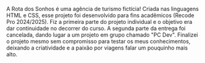 A Rota dos Sonhos é uma agência de turismo fictícia! 
Criada nas linguagens HTML e CSS, esse projeto foi desenvolvido para fins acadêmicos (Recode Pro 2024/2025). 
Fiz a primeira parte do projeto individual e o objetivo era dar continuidade no decorrer do curso. 
A segunda parte da entrega foi cancelada, dando lugar a um projeto em grupo chamado "PC Dev".
Finalizei o projeto mesmo sem compromisso para testar os meus conhecimentos, deixando a criatividade e a paixão por viagens falar um pouquinho mais alto. 

